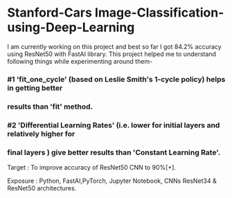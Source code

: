 # Stanford-Cars Image-Classification-using-Deep-Learning

I am currently working on this project and best so far I got 84.2% accuracy
using ResNet50 with FastAI library. This project helped me to understand
following things while experimenting around them-
### #1 'fit_one_cycle' (based on Leslie Smith's 1-cycle policy) helps in getting better
### results than 'fit' method.
### #2 'Differential Learning Rates' (i.e. lower for initial layers and relatively higher for
### final layers ) give better results than 'Constant Learning Rate'.

Target :
To improve accuracy of ResNet50 CNN to 90%[+].

Exposure :
Python, FastAI,PyTorch, Jupyter Notebook, CNNs ResNet34 & ResNet50 architectures. 
